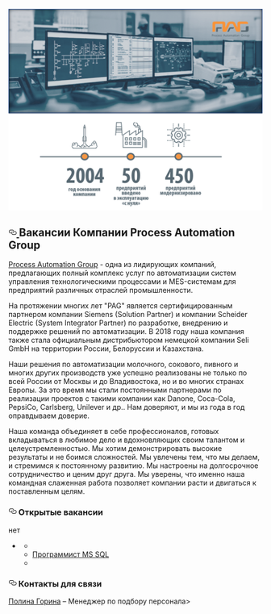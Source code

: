 <a href="https://github.com/Process-Automation-Group/Career/blob/master/img/pag-line_rus.png"><img src="https://github.com/Process-Automation-Group/Career/blob/master/img/pag-line_rus.png" alt="смайлик" title="HTML код картинки"/></a>

  <h2>
    <a id="user-content-вакансии-компании-process-automation-group" class="anchor" aria-hidden="true" href="#вакансии-компании-process-automation-group">
      <svg class="octicon octicon-link" viewBox="0 0 16 16" version="1.1" width="16" height="16" aria-hidden="true"><path fill-rule="evenodd" d="M4 9h1v1H4c-1.5 0-3-1.69-3-3.5S2.55 3 4 3h4c1.45 0 3 1.69 3 3.5 0 1.41-.91 2.72-2 3.25V8.59c.58-.45 1-1.27 1-2.09C10 5.22 8.98 4 8 4H4c-.98 0-2 1.22-2 2.5S3 9 4 9zm9-3h-1v1h1c1 0 2 1.22 2 2.5S13.98 12 13 12H9c-.98 0-2-1.22-2-2.5 0-.83.42-1.64 1-2.09V6.25c-1.09.53-2 1.84-2 3.25C6 11.31 7.55 13 9 13h4c1.45 0 3-1.69 3-3.5S14.5 6 13 6z"></path>
      </svg>
      </a>
      Вакансии Компании Process Automation Group
  </h2>

<a href="http://pag.company">Process Automation Group</a> - одна из лидирующих компаний, предлагающих полный комплекс услуг по автоматизации систем управления технологическими процессами и MES-системам для предприятий различных отраслей промышленности.

На протяжении многих лет "PAG" является сертифицированным партнером компании Siemens (Solution Partner) и компании Scheider Electric (System Integrator Partner) по разработке, внедрению и поддержке решений по автоматизации. В 2018 году наша компания также стала официальным дистрибьютором немецкой компании Seli GmbH на территории России, Белоруссии и Казахстана. 

Наши решения по автоматизации молочного, сокового, пивного и многих других производств уже успешно реализованы не только по всей России от Москвы и до Владивостока, но и во многих странах Европы. За это время мы стали постоянными партнерами по реализации проектов с такими компании как Danone, Coca-Cola, PepsiCo, Carlsberg, Unilever и др.. Нам доверяют, и мы из года в год оправдываем доверие.

Наша команда объединяет в себе профессионалов, готовых вкладываться в любимое дело и вдохновляющих своим талантом и целеустремленностью. Мы хотим демонстрировать высокие результаты и не боимся сложностей. Мы увлечены тем, что мы делаем, и стремимся к постоянному развитию. Мы настроены на долгосрочное сотрудничество и ценим друг друга. Мы уверены, что именно наша командная слаженная работа позволяет компании расти и двигаться к поставленным целям.


<h3>
  <a id="user-content-открытые-вакансии" class="anchor" aria-hidden="true" href="#открытые-вакансии"><svg class="octicon octicon-link" viewBox="0 0 16 16" version="1.1" width="16" height="16" aria-hidden="true"><path fill-rule="evenodd" d="M4 9h1v1H4c-1.5 0-3-1.69-3-3.5S2.55 3 4 3h4c1.45 0 3 1.69 3 3.5 0 1.41-.91 2.72-2 3.25V8.59c.58-.45 1-1.27 1-2.09C10 5.22 8.98 4 8 4H4c-.98 0-2 1.22-2 2.5S3 9 4 9zm9-3h-1v1h1c1 0 2 1.22 2 2.5S13.98 12 13 12H9c-.98 0-2-1.22-2-2.5 0-.83.42-1.64 1-2.09V6.25c-1.09.53-2 1.84-2 3.25C6 11.31 7.55 13 9 13h4c1.45 0 3-1.69 3-3.5S14.5 6 13 6z"></path></svg></a>
    Открытые вакансии
</h3>

нет
- <ul>
- <li><a href="https://github.com/Process-Automation-Group/Career/blob/master/positions/MS%20SQL%20prog.md">Программист MS SQL</a></li>
- </ul>


<h3>
  <a id="user-content-контакты-для-связи" class="anchor" aria-hidden="true" href="#контакты-для-связи"><svg class="octicon octicon-link" viewBox="0 0 16 16" version="1.1" width="16" height="16" aria-hidden="true"><path fill-rule="evenodd" d="M4 9h1v1H4c-1.5 0-3-1.69-3-3.5S2.55 3 4 3h4c1.45 0 3 1.69 3 3.5 0 1.41-.91 2.72-2 3.25V8.59c.58-.45 1-1.27 1-2.09C10 5.22 8.98 4 8 4H4c-.98 0-2 1.22-2 2.5S3 9 4 9zm9-3h-1v1h1c1 0 2 1.22 2 2.5S13.98 12 13 12H9c-.98 0-2-1.22-2-2.5 0-.83.42-1.64 1-2.09V6.25c-1.09.53-2 1.84-2 3.25C6 11.31 7.55 13 9 13h4c1.45 0 3-1.69 3-3.5S14.5 6 13 6z"></path></svg></a>
    Контакты для связи
</h3>

<p>
  <a href="mailto:polina.gorina@pag.company">Полина Горина</a> – Менеджер по подбору персонала>
  </a>
</p>
